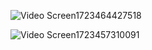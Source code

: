 ![Video Screen1723464427518](https://github.com/user-attachments/assets/c8fb5a98-2c3a-46e6-9ee9-46f772d7b3fc)

![Video Screen1723457310091](https://github.com/user-attachments/assets/6bc809bf-d29d-44fc-a2aa-964029122d2c)


